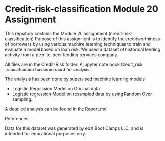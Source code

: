 # Credit-risk-classification Module 20 Assignment

This repsitory contains the Module 20 assignment (credit-risk-classification)
Purpose of this assignment is to identify the creditworthiness of borrowers by using various machine learning techniques to train and evaluate a model based on loan risk. We used  a dataset of historical lending activity from a peer-to-peer lending services company.

All files are in the Credit-Risk folder. A jupyter note book Credit_risk _classifiaction has been used for analysis.

The analysis has been done by supervised machine learning models 
 * Logistic Regression Model on Original data
 * Logistic regression Model on resampled data by using Random Over sampling.

A detailed analysis can be found in the Report.md

References

Data for this dataset was generated by edX Boot Camps LLC, and is intended for educational purposes only.

